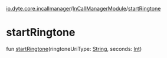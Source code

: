 [io.dyte.core.incallmanager](../index.md)/[InCallManagerModule](index.md)/[startRingtone](start-ringtone.md)

# startRingtone


fun [startRingtone](start-ringtone.md)(ringtoneUriType: [String](https://kotlinlang.org/api/latest/jvm/stdlib/kotlin/-string/index.html), seconds: [Int](https://kotlinlang.org/api/latest/jvm/stdlib/kotlin/-int/index.html))
